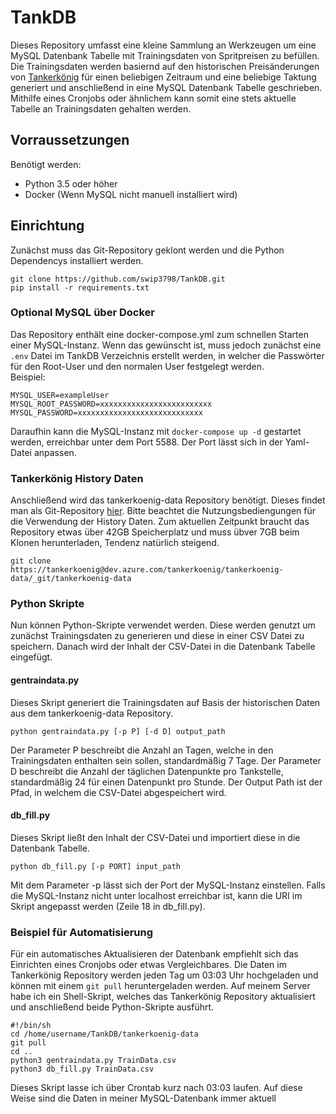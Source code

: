 # TankDB

Dieses Repository umfasst eine kleine Sammlung an Werkzeugen um eine MySQL Datenbank Tabelle mit Trainingsdaten von Spritpreisen zu befüllen. Die Trainingsdaten werden basiernd auf den historischen Preisänderungen von [Tankerkönig](https://creativecommons.tankerkoenig.de/) für einen beliebigen Zeitraum und eine beliebige Taktung generiert und anschließend in eine MySQL Datenbank Tabelle geschrieben. Mithilfe eines Cronjobs oder ähnlichem kann somit eine stets aktuelle Tabelle an Trainingsdaten gehalten werden.

## Vorraussetzungen
Benötigt werden:
* Python 3.5 oder höher
* Docker (Wenn MySQL nicht manuell installiert wird)

## Einrichtung
Zunächst muss das Git-Repository geklont werden und die Python Dependencys installiert werden.
```
git clone https://github.com/swip3798/TankDB.git
pip install -r requirements.txt
```
### Optional MySQL über Docker
Das Repository enthält eine docker-compose.yml zum schnellen Starten einer MySQL-Instanz. Wenn das gewünscht ist, muss jedoch zunächst eine ```.env``` Datei im TankDB Verzeichnis erstellt werden, in welcher die Passwörter für den Root-User und den normalen User festgelegt werden.  
Beispiel:
```
MYSQL_USER=exampleUser
MYSQL_ROOT_PASSWORD=xxxxxxxxxxxxxxxxxxxxxxxxx
MYSQL_PASSWORD=xxxxxxxxxxxxxxxxxxxxxxxxxxxx
```
Daraufhin kann die MySQL-Instanz mit ```docker-compose up -d``` gestartet werden, erreichbar unter dem Port 5588. Der Port lässt sich in der Yaml-Datei anpassen.
### Tankerkönig History Daten
Anschließend wird das tankerkoenig-data Repository benötigt. Dieses findet man als Git-Repository [hier](https://dev.azure.com/tankerkoenig/_git/tankerkoenig-data). Bitte beachtet die Nutzungsbediengungen für die Verwendung der History Daten. Zum aktuellen Zeitpunkt braucht das Repository etwas über 42GB Speicherplatz und muss übver 7GB beim Klonen herunterladen, Tendenz natürlich steigend.
```
git clone https://tankerkoenig@dev.azure.com/tankerkoenig/tankerkoenig-data/_git/tankerkoenig-data
```
### Python Skripte
Nun können Python-Skripte verwendet werden. Diese werden genutzt um zunächst Trainingsdaten zu generieren und diese in einer CSV Datei zu speichern. Danach wird der Inhalt der CSV-Datei in die Datenbank Tabelle eingefügt.
#### gentraindata.py
Dieses Skript generiert die Trainingsdaten auf Basis der historischen Daten aus dem tankerkoenig-data Repository. 
```
python gentraindata.py [-p P] [-d D] output_path
```
Der Parameter P beschreibt die Anzahl an Tagen, welche in den Trainingsdaten enthalten sein sollen, standardmäßig 7 Tage. Der Parameter D beschreibt die Anzahl der täglichen Datenpunkte pro Tankstelle, standardmäßig 24 für einen Datenpunkt pro Stunde. Der Output Path ist der Pfad, in welchem die CSV-Datei abgespeichert wird.
#### db_fill.py
Dieses Skript ließt den Inhalt der CSV-Datei und importiert diese in die Datenbank Tabelle.
```
python db_fill.py [-p PORT] input_path
```
Mit dem Parameter -p lässt sich der Port der MySQL-Instanz einstellen. Falls die MySQL-Instanz nicht unter localhost erreichbar ist, kann die URI im Skript angepasst werden (Zeile 18 in db_fill.py).
### Beispiel für Automatisierung
Für ein automatisches Aktualisieren der Datenbank empfiehlt sich das Einrichten eines Cronjobs oder etwas Vergleichbares. Die Daten im Tankerkönig Repository werden jeden Tag um 03:03 Uhr hochgeladen und können mit einem ```git pull``` heruntergeladen werden. Auf meinem Server habe ich ein Shell-Skript, welches das Tankerkönig Repository aktualisiert und anschließend beide Python-Skripte ausführt.
```shell
#!/bin/sh
cd /home/username/TankDB/tankerkoenig-data
git pull
cd ..
python3 gentraindata.py TrainData.csv
python3 db_fill.py TrainData.csv
```
Dieses Skript lasse ich über Crontab kurz nach 03:03 laufen. Auf diese Weise sind die Daten in meiner MySQL-Datenbank immer aktuell
